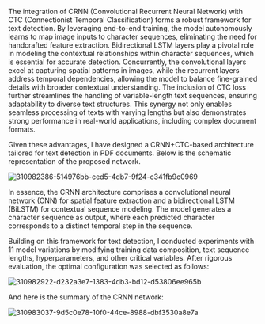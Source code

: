 The integration of CRNN (Convolutional Recurrent Neural Network) with CTC (Connectionist Temporal Classification) forms a robust framework for text detection. By leveraging end-to-end training, the model autonomously learns to map image inputs to character sequences, eliminating the need for handcrafted feature extraction. Bidirectional LSTM layers play a pivotal role in modeling the contextual relationships within character sequences, which is essential for accurate detection. Concurrently, the convolutional layers excel at capturing spatial patterns in images, while the recurrent layers address temporal dependencies, allowing the model to balance fine-grained details with broader contextual understanding. The inclusion of CTC loss further streamlines the handling of variable-length text sequences, ensuring adaptability to diverse text structures. This synergy not only enables seamless processing of texts with varying lengths but also demonstrates strong performance in real-world applications, including complex document formats.

Given these advantages, I have designed a CRNN+CTC-based architecture tailored for text detection in PDF documents. Below is the schematic representation of the proposed network.

![310982386-514976bb-ced5-4db7-9f24-c341fb9c0969](https://github.com/user-attachments/assets/45001b02-43a4-42d0-804b-82b6940d98c3)

In essence, the CRNN architecture comprises a convolutional neural network (CNN) for spatial feature extraction and a bidirectional LSTM (BiLSTM) for contextual sequence modeling. The model generates a character sequence as output, where each predicted character corresponds to a distinct temporal step in the sequence.

Building on this framework for text detection, I conducted experiments with 11 model variations by modifying training data composition, text sequence lengths, hyperparameters, and other critical variables. After rigorous evaluation, the optimal configuration was selected as follows:


![310982922-d232a3e7-1383-4db3-bd12-d53806ee965b](https://github.com/user-attachments/assets/e735e797-6aa8-402e-bd3c-e8356312cb9f)

And here is the summary of the CRNN network:


![310983037-9d5c0e78-10f0-44ce-8988-dbf3530a8e7a](https://github.com/user-attachments/assets/66cbee84-ecb6-48d3-8d1a-ecc02be43b32)
